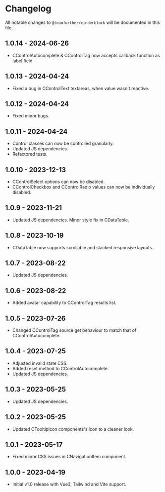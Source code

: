 # Changelog

All notable changes to `@teamfurther/cinderblock` will be documented in this file.

## 1.0.14 - 2024-06-26
- CControlAutocomplete & CControlTag now accepts callback function as label field.

## 1.0.13 - 2024-04-24
- Fixed a bug in CControlText textareas, when value wasn't reactive.

## 1.0.12 - 2024-04-24
- Fixed minor bugs.

## 1.0.11 - 2024-04-24
- Control classes can now be controlled granularly.
- Updated JS dependencies.
- Refactored tests.

## 1.0.10 - 2023-12-13
- CControlSelect options can now be disabled.
- CControlCheckbox and CControlRadio values can now be individually disabled.

## 1.0.9 - 2023-11-21
- Updated JS dependencies. Minor style fix in CDataTable.

## 1.0.8 - 2023-10-19
- CDataTable now supports scrollable and stacked responsive layouts.

## 1.0.7 - 2023-08-22
- Updated JS dependencies.

## 1.0.6 - 2023-08-22
- Added avatar capability to CControlTag results list.

## 1.0.5 - 2023-07-26
- Changed CControlTag source get behaviour to match that of CControlAutocomplete.

## 1.0.4 - 2023-07-25
- Adjusted invalid state CSS.
- Added reset method to CControlAutocomplete.
- Updated JS dependencies.

## 1.0.3 - 2023-05-25
- Updated JS dependencies.

## 1.0.2 - 2023-05-25
- Updated CTooltipIcon components's icon to a cleaner look.

## 1.0.1 - 2023-05-17
- Fixed minor CSS issues in CNavigationItem component.

## 1.0.0 - 2023-04-19
- Initial v1.0 release with Vue3, Tailwind and Vite support.